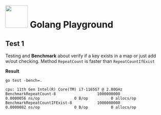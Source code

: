 # <img src="https://upload.wikimedia.org/wikipedia/commons/thumb/0/05/Go_Logo_Blue.svg/1200px-Go_Logo_Blue.svg.png" width="70px"> Golang Playground



## Test 1
Testing and __Benchmark__ about verify if a key exists in a map or just add w/out checking.
Method `RepeatCount` is faster than `RepeatCountIfExist`

__Result__

```go test -bench=.```


    cpu: 11th Gen Intel(R) Core(TM) i7-1165G7 @ 2.80GHz
    BenchmarkRepeatCount-8                  1000000000               0.0000056 ns/op               0 B/op          0 allocs/op
    BenchmarkRepeatCountIFExist-8           1000000000               0.0000082 ns/op               0 B/op          0 allocs/op


